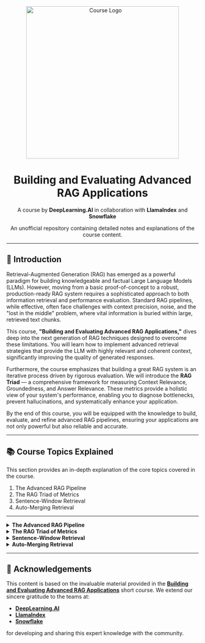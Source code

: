 <div align="center">
  <img src="https://github.com/user-attachments/assets/e09c8582-1791-42fc-b171-86e424535c1f" alt="Course Logo" width="400">
  <h1 align="center">Building and Evaluating Advanced RAG Applications</h1>
  <p align="center">
    A course by <strong>DeepLearning.AI</strong> in collaboration with <strong>LlamaIndex</strong> and <strong>Snowflake</strong>
  </p>
  <p align="center">
    An unofficial repository containing detailed notes and explanations of the course content.
  </p>
</div>

-----

## 📖 Introduction

Retrieval-Augmented Generation (RAG) has emerged as a powerful paradigm for building knowledgeable and factual Large Language Models (LLMs). However, moving from a basic proof-of-concept to a robust, production-ready RAG system requires a sophisticated approach to both information retrieval and performance evaluation. Standard RAG pipelines, while effective, often face challenges with context precision, noise, and the "lost in the middle" problem, where vital information is buried within large, retrieved text chunks.

This course, **"Building and Evaluating Advanced RAG Applications,"** dives deep into the next generation of RAG techniques designed to overcome these limitations. You will learn how to implement advanced retrieval strategies that provide the LLM with highly relevant and coherent context, significantly improving the quality of generated responses.

Furthermore, the course emphasizes that building a great RAG system is an iterative process driven by rigorous evaluation. We will introduce the **RAG Triad** — a comprehensive framework for measuring Context Relevance, Groundedness, and Answer Relevance. These metrics provide a holistic view of your system's performance, enabling you to diagnose bottlenecks, prevent hallucinations, and systematically enhance your application.

By the end of this course, you will be equipped with the knowledge to build, evaluate, and refine advanced RAG pipelines, ensuring your applications are not only powerful but also reliable and accurate.

-----

## 📚 Course Topics Explained

This section provides an in-depth explanation of the core topics covered in the course.

1.  The Advanced RAG Pipeline
2.  The RAG Triad of Metrics
3.  Sentence-Window Retrieval
4.  Auto-Merging Retrieval

-----
<details>
  <summary><strong>The Advanced RAG Pipeline</strong></summary>

A baseline Retrieval-Augmented Generation (RAG) pipeline follows a straightforward process: it takes a user query, embeds it into a vector, and uses this vector to find the most similar text chunks from a pre-indexed knowledge base. These retrieved chunks are then concatenated and fed into a Large Language Model (LLM) along with the original query to generate a final answer. While this approach is a significant step up from relying solely on an LLM's parametric memory, it has inherent limitations that can hinder performance in real-world applications. The primary issues stem from naive chunking and retrieval strategies. Fixed-size chunking can awkwardly split concepts, while retrieving overly large chunks can introduce noise and cause the LLM to lose focus on the most critical information—a phenomenon known as the "lost in the middle" problem.

An **Advanced RAG Pipeline** seeks to optimize every stage of this process to deliver more precise, contextually-aware, and efficient results. It transforms the simple "retrieve-and-generate" model into a multi-stage, intelligent workflow. The key advancements lie in more sophisticated indexing, retrieval, and post-processing techniques. For instance, instead of fixed-size chunks, advanced pipelines might use semantic chunking, where text is divided based on conceptual shifts, ensuring that each chunk represents a coherent thought or topic. The indexing phase can also be enriched by storing detailed metadata alongside each chunk, such as document titles, section headers, or creation dates, which can be used for more targeted filtering during retrieval.

The retrieval stage is where the most significant enhancements are often made. Advanced RAG moves beyond simple vector similarity search by incorporating multiple layers of logic. One common technique is **re-ranking**. In this approach, an initial, fast retrieval process (like vector search) fetches a large set of candidate documents (e.g., the top 50). Then, a more sophisticated and computationally intensive model, like a cross-encoder, re-ranks these candidates to find the most relevant ones to pass to the LLM. Another technique involves **query transformations**, where the user's initial query is refined or expanded before retrieval. For example, a system might generate multiple sub-questions from the original query to gather a more comprehensive set of contexts or use a smaller LLM to generate a hypothetical answer to the query and use the embedding of that answer for retrieval (a technique known as HyDE). Ultimately, an advanced RAG pipeline is a modular and strategic system designed to maximize the "signal-to-noise" ratio of the context provided to the LLM, leading to more accurate, attributable, and relevant answers.
</details>

<details>
  <summary><strong>The RAG Triad of Metrics</strong></summary>

Building an effective RAG system is an empirical science that requires continuous experimentation and evaluation. Simply judging the final output as "good" or "bad" is insufficient for meaningful improvement. To systematically diagnose and enhance a RAG pipeline, we need a granular, multi-faceted evaluation framework. This is where the **RAG Triad of Metrics** comes in, providing a structured approach to measuring the performance of the core components of the system. The triad consists of three critical pillars: Context Relevance, Groundedness, and Answer Relevance. Each metric targets a different stage of the RAG process, allowing developers to pinpoint exactly where their pipeline is excelling or failing.

1.  **Context Relevance:** This is the first and arguably most important metric, as it evaluates the performance of the retrieval system itself. It answers the question: **"Is the retrieved information pertinent to the user's query?"** If the retriever fails to fetch relevant context, the subsequent generation stage is doomed from the start, a classic "garbage in, garbage out" scenario. A low context relevance score indicates a problem with the indexing strategy, the retrieval algorithm, or the query embedding model. For example, the chunks might be too broad, or the similarity search might be failing to capture the semantic nuance of the query. Evaluating context relevance involves assessing each retrieved context chunk against the original query to determine its usefulness, often using an LLM as a judge to score the alignment.

2.  **Groundedness (or Faithfulness):** This metric focuses on the relationship between the generated answer and the provided context. It answers the question: **"Is the LLM's response factually supported by the retrieved information?"** Groundedness is the primary defense against LLM hallucination within a RAG framework. An answer can be plausible and well-written, but entirely fabricated if it deviates from the source material. A low groundedness score indicates that the LLM is either ignoring the provided context or is over-relying on its parametric memory to generate information not present in the source documents. To measure groundedness, the generated answer is broken down into individual claims, and each claim is cross-referenced with the retrieved context to verify its accuracy. A high groundedness score provides confidence that the RAG system is producing trustworthy and attributable results.

3.  **Answer Relevance:** This final metric evaluates the end-to-end performance of the pipeline from the user's perspective. It answers the question: **"Does the final answer directly and comprehensively address the user's query?"** An answer can be perfectly grounded in relevant context but still be unhelpful if it is poorly phrased, evasive, or fails to address the core intent of the query. For instance, if a user asks, "What are the pros and cons of sentence-window retrieval?" and the system provides a detailed, grounded explanation of what it is but never mentions the pros and cons, it would score low on answer relevance. This metric ensures that the entire system is working in concert to deliver a high-quality, useful response that satisfies the user's need. Together, the RAG Triad provides a complete diagnostic toolkit for building robust and reliable RAG applications.
</details>

<details>
  <summary><strong>Sentence-Window Retrieval</strong></summary>

One of the most fundamental challenges in designing an RAG pipeline is determining the optimal size for text chunks. This decision involves a critical trade-off. On one hand, small, granular chunks (like individual sentences) are excellent for semantic precision. Their embeddings capture a very specific meaning, making them easier to match accurately with a user's query. However, these small chunks often lack the broader context necessary for an LLM to generate a comprehensive answer. For example, a single sentence might mention a technical term, but the surrounding sentences are needed to understand its definition and significance. On the other hand, large chunks (like entire paragraphs or pages) retain this broader context but introduce noise and dilute the semantic signal. This makes it harder for the retrieval system to pinpoint the exact piece of relevant information and increases the risk of the "lost in the middle" problem.

**Sentence-Window Retrieval** is an advanced retrieval strategy designed to resolve this trade-off by combining the best of both worlds. It enables highly precise retrieval while providing the LLM with expansive, context-rich information. The process begins during the indexing phase. Instead of creating arbitrary chunks, the document is first split into individual sentences. Each sentence is then embedded and stored as a distinct, retrievable unit. The crucial innovation is that each sentence is also stored with metadata that links it to its surrounding context. Specifically, a "window" of sentences—for example, the three sentences preceding it and the three sentences following it—is associated with that single sentence node.

The magic happens during the retrieval phase. When a query is received, the similarity search is performed against the embeddings of the *individual sentences*. This allows the system to identify the most semantically relevant sentence with high precision, effectively finding the "needle" in the haystack. However, instead of passing only this isolated sentence to the LLM, the system uses the stored metadata to retrieve the full context window associated with that sentence. If multiple relevant sentences are found, their corresponding windows are fetched and stitched together to form a larger, cohesive block of text. This augmented context is then passed to the LLM for answer generation. This method ensures that the retrieval is laser-focused on the most relevant information, while the synthesis stage benefits from the rich, surrounding context necessary for generating a nuanced and well-informed response. By decoupling the unit of retrieval (a single sentence) from the unit of synthesis (the sentence window), this technique significantly improves the quality and coherence of the generated answers.
</details>

<details>
  <summary><strong>Auto-Merging Retrieval</strong></summary>

Documents, especially long-form and structured ones like technical manuals, research papers, or legal texts, are inherently hierarchical. They are organized into chapters, sections, sub-sections, paragraphs, and finally, sentences. A standard RAG pipeline that uses naive chunking flattens this rich structure, treating every piece of text as an independent unit. This process loses the valuable relationships between different parts of the document, often leading to fragmented and incomplete context being passed to the LLM. For example, a system might retrieve several disconnected paragraphs from a single section, forcing the LLM to piece together the overarching theme without the benefit of section headers or introductory paragraphs that provide crucial context. This can result in answers that are factually correct at a micro level but lack coherence and a holistic understanding of the topic.

**Auto-Merging Retrieval**, also known as Hierarchical Retrieval, is an intelligent strategy designed to preserve and leverage the natural structure of documents. It works by creating a hierarchical index that mirrors the document's organization. During the indexing phase, the document is parsed into a tree-like structure of nodes. The smallest, most granular pieces of text (e.g., sentences or small paragraphs) form the "leaf" nodes of this tree. Larger, more comprehensive sections of the document that contain these leaf nodes become the "parent" nodes. For example, several paragraph-level leaf nodes would be grouped under a single parent node representing the sub-section they belong to. This process continues up the hierarchy, creating a multi-layered map of the document's content.

The retrieval process then operates on this hierarchical index. Initially, the system fetches the smaller, more granular leaf nodes that are most relevant to the user's query. This ensures that the retrieval is precise and targeted. The key innovation—the "auto-merging" step—comes next. The system analyzes the retrieved leaf nodes and checks if a significant number of them belong to the same parent node. For instance, a rule might be set that if more than three leaf nodes from a single parent section are retrieved, it's highly probable that the entire parent section is relevant to the query. When this threshold is met, the system automatically replaces the collection of smaller, fragmented leaf nodes with their single, larger parent node. This "merged" context, which is a complete and coherent section from the original document, is then sent to the LLM. This approach prevents the LLM from receiving disjointed snippets of information and instead provides it with a logically structured, contextually complete block of text, dramatically improving its ability to synthesize high-quality, coherent, and comprehensive answers.
</details>

-----

## 🎉 Acknowledgements

This content is based on the invaluable material provided in the **[Building and Evaluating Advanced RAG Applications](https://www.deeplearning.ai/short-courses/building-evaluating-advanced-rag/)** short course. We extend our sincere gratitude to the teams at:

  - [**DeepLearning.AI**](https://www.deeplearning.ai/)
  - [**LlamaIndex**](https://www.llamaindex.ai/)
  - [**Snowflake**](https://www.snowflake.com/en/)

for developing and sharing this expert knowledge with the community.
